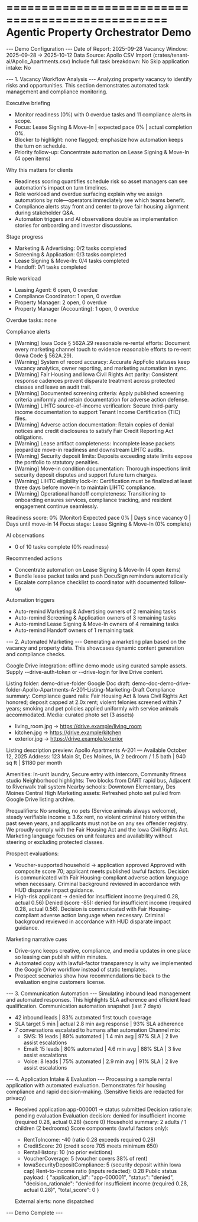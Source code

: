 =================================================
      Agentic Property Orchestrator Demo
=================================================

--- Demo Configuration ---
Date of Report: 2025-09-28
Vacancy Window: 2025-09-28 -> 2025-10-12
Data Source: Apollo CSV Import (crates/tenant-ai/Apollo_Apartments.csv)
Include full task breakdown: No
Skip application intake: No


--- 1. Vacancy Workflow Analysis ---
Analyzing property vacancy to identify risks and opportunities.
This section demonstrates automated task management and compliance monitoring.

Executive briefing
- Monitor readiness (0%) with 0 overdue tasks and 11 compliance alerts in scope.
- Focus: Lease Signing & Move-In | expected pace 0% | actual completion 0%.
- Blocker to highlight: none flagged; emphasize how automation keeps the turn on schedule.
- Priority follow-up: Concentrate automation on Lease Signing & Move-In (4 open items)

Why this matters for clients
- Readiness scoring quantifies schedule risk so asset managers can see automation's impact on turn timelines.
- Role workload and overdue surfacing explain why we assign automations by role—operators immediately see which teams benefit.
- Compliance alerts stay front and center to prove fair housing alignment during stakeholder Q&A.
- Automation triggers and AI observations double as implementation stories for onboarding and investor discussions.

Stage progress
- Marketing & Advertising: 0/2 tasks completed
- Screening & Application: 0/3 tasks completed
- Lease Signing & Move-In: 0/4 tasks completed
- Handoff: 0/1 tasks completed

Role workload
- Leasing Agent: 6 open, 0 overdue
- Compliance Coordinator: 1 open, 0 overdue
- Property Manager: 2 open, 0 overdue
- Property Manager (Accounting): 1 open, 0 overdue

Overdue tasks: none

Compliance alerts
- [Warning] Iowa Code § 562A.29 reasonable re-rental efforts: Document every marketing channel touch to evidence reasonable efforts to re-rent (Iowa Code § 562A.29).
- [Warning] System of record accuracy: Accurate AppFolio statuses keep vacancy analytics, owner reporting, and marketing automation in sync.
- [Warning] Fair Housing and Iowa Civil Rights Act parity: Consistent response cadences prevent disparate treatment across protected classes and leave an audit trail.
- [Warning] Documented screening criteria: Apply published screening criteria uniformly and retain documentation for adverse action defense.
- [Warning] LIHTC source-of-income verification: Secure third-party income documentation to support Tenant Income Certification (TIC) files.
- [Warning] Adverse action documentation: Retain copies of denial notices and credit disclosures to satisfy Fair Credit Reporting Act obligations.
- [Warning] Lease artifact completeness: Incomplete lease packets jeopardize move-in readiness and downstream LIHTC audits.
- [Warning] Security deposit limits: Deposits exceeding state limits expose the portfolio to statutory penalties.
- [Warning] Move-in condition documentation: Thorough inspections limit security deposit disputes and support future turn charges.
- [Warning] LIHTC eligibility lock-in: Certification must be finalized at least three days before move-in to maintain LIHTC compliance.
- [Warning] Operational handoff completeness: Transitioning to onboarding ensures services, compliance tracking, and resident engagement continue seamlessly.

Readiness score: 0% (Monitor)
Expected pace 0% | Days since vacancy 0 | Days until move-in 14
Focus stage: Lease Signing & Move-In (0% complete)

AI observations
- 0 of 10 tasks complete (0% readiness)

Recommended actions
- Concentrate automation on Lease Signing & Move-In (4 open items)
- Bundle lease packet tasks and push DocuSign reminders automatically
- Escalate compliance checklist to coordinator with documented follow-up

Automation triggers
- Auto-remind Marketing & Advertising owners of 2 remaining tasks
- Auto-remind Screening & Application owners of 3 remaining tasks
- Auto-remind Lease Signing & Move-In owners of 4 remaining tasks
- Auto-remind Handoff owners of 1 remaining task

--- 2. Automated Marketing ---
Generating a marketing plan based on the vacancy and property data.
This showcases dynamic content generation and compliance checks.

Google Drive integration: offline demo mode using curated sample assets. Supply --drive-auth-token or --drive-login for live Drive content.

Listing folder: demo-drive-folder
Google Doc draft: demo-doc-demo-drive-folder-Apollo-Apartments-A-201-Listing-Marketing-Draft
Compliance summary: Compliance guard rails: Fair Housing Act & Iowa Civil Rights Act honored; deposit capped at 2.0x rent; violent felonies screened within 7 years; smoking and pet policies applied uniformly with service animals accommodated.
Media: curated photo set (3 assets)
  - living_room.jpg -> https://drive.example/living_room
  - kitchen.jpg -> https://drive.example/kitchen
  - exterior.jpg -> https://drive.example/exterior

Listing description preview:
Apollo Apartments A-201 — Available October 12, 2025
Address: 123 Main St, Des Moines, IA
2 bedroom / 1.5 bath | 940 sq ft | $1180 per month

Amenities: In-unit laundry, Secure entry with intercom, Community fitness studio
Neighborhood highlights: Two blocks from DART rapid bus, Adjacent to Riverwalk trail system
Nearby schools: Downtown Elementary, Des Moines Central High
Marketing assets: Refreshed photo set pulled from Google Drive listing archive.

Prequalifiers: No smoking, no pets (Service animals always welcome), steady verifiable income ≥ 3.6x rent, no violent criminal history within the past seven years, and applicants must not be on any sex offender registry.
We proudly comply with the Fair Housing Act and the Iowa Civil Rights Act. Marketing language focuses on unit features and availability without steering or excluding protected classes.


Prospect evaluations:
- Voucher-supported household -> application approved
  Approved with composite score 70; applicant meets published lawful factors. Decision is communicated with Fair Housing-compliant adverse action language when necessary. Criminal background reviewed in accordance with HUD disparate impact guidance.
- High-risk applicant -> denied for insufficient income (required 0.28, actual 0.56)
  Denied (score -85): denied for insufficient income (required 0.28, actual 0.56). Decision is communicated with Fair Housing-compliant adverse action language when necessary. Criminal background reviewed in accordance with HUD disparate impact guidance.

Marketing narrative cues
- Drive-sync keeps creative, compliance, and media updates in one place so leasing can publish within minutes.
- Automated copy with lawful-factor transparency is why we implemented the Google Drive workflow instead of static templates.
- Prospect scenarios show how recommendations tie back to the evaluation engine customers license.

--- 3. Communication Automation ---
Simulating inbound lead management and automated responses.
This highlights SLA adherence and efficient lead qualification.
Communication automation snapshot (last 7 days)
- 42 inbound leads | 83% automated first touch coverage
- SLA target 5 min | actual 2.8 min avg response | 93% SLA adherence
- 7 conversations escalated to humans after automation
Channel mix:
  - SMS: 19 leads | 89% automated | 1.4 min avg | 97% SLA | 2 live assist escalations
  - Email: 15 leads | 80% automated | 4.6 min avg | 88% SLA | 3 live assist escalations
  - Voice: 8 leads | 75% automated | 2.9 min avg | 91% SLA | 2 live assist escalations

--- 4. Application Intake & Evaluation ---
Processing a sample rental application with automated evaluation.
Demonstrates fair housing compliance and rapid decision-making.
(Sensitive fields are redacted for privacy)

- Received application app-000001 -> status submitted
  Decision rationale: pending evaluation
  Evaluation decision: denied for insufficient income (required 0.28, actual 0.28) (score 0)
  Household summary: 2 adults / 1 children (2 bedrooms)
  Score components (lawful factors only):
    - RentToIncome: -40 (ratio 0.28 exceeds required 0.28)
    - CreditScore: 20 (credit score 705 meets minimum 650)
    - RentalHistory: 10 (no prior evictions)
    - VoucherCoverage: 5 (voucher covers 38% of rent)
    - IowaSecurityDepositCompliance: 5 (security deposit within Iowa cap)
  Rent-to-income ratio (inputs redacted): 0.28
  Public status payload:
{
  "application_id": "app-000001",
  "status": "denied",
  "decision_rationale": "denied for insufficient income (required 0.28, actual 0.28)",
  "total_score": 0
}

  External alerts: none dispatched

--- Demo Complete ---
